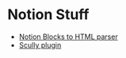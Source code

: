# Notion Stuff

- [Notion Blocks to HTML parser](libs/blocks-html-parser/README.md)
- [Scully plugin](libs/scully-plugin-notion/README.md)

